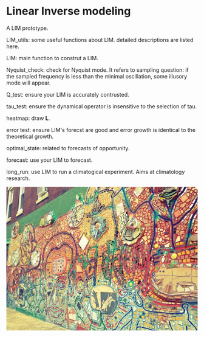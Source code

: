 # Linear Inverse modeling
A LIM prototype.

LIM_utils: some useful functions about LIM. detailed descriptions are listed here.

LIM: main function to construt a LIM.

Nyquist_check: check for Nyquist mode. It refers to sampling question: if the sampled frequency is less than the minimal oscillation, some illusory mode will appear.

Q_test: ensure your LIM is accurately contrusted.

tau_test: ensure the dynamical operator is insensitive to the selection of tau.

heatmap: draw **L**.

error test: ensure LIM's forecst are good and error growth is identical to the theoretical growth.

optimal_state: related to forecasts of opportunity.

forecast: use your LIM to forecast.

long_run: use LIM to run a climatogical experiment. Aims at climatology research.

![这是图片](philly-magic-garden.9c0b4415.jpg)

